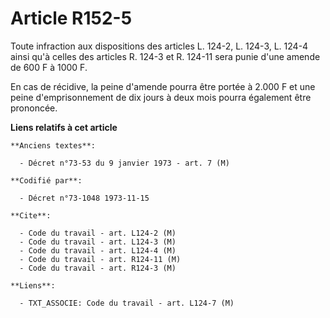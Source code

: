# Article R152-5

Toute infraction aux dispositions des articles L. 124-2, L. 124-3, L. 124-4 ainsi qu'à celles des articles R. 124-3 et R.
124-11 sera punie d'une amende de 600 F à 1000 F.

En cas de récidive, la peine d'amende pourra être portée à 2.000 F et une peine d'emprisonnement de dix jours à deux mois
pourra également être prononcée.

**Liens relatifs à cet article**

	**Anciens textes**:

	  - Décret n°73-53 du 9 janvier 1973 - art. 7 (M)

	**Codifié par**:

	  - Décret n°73-1048 1973-11-15

	**Cite**:

	  - Code du travail - art. L124-2 (M)
	  - Code du travail - art. L124-3 (M)
	  - Code du travail - art. L124-4 (M)
	  - Code du travail - art. R124-11 (M)
	  - Code du travail - art. R124-3 (M)

	**Liens**:

	  - TXT_ASSOCIE: Code du travail - art. L124-7 (M)
